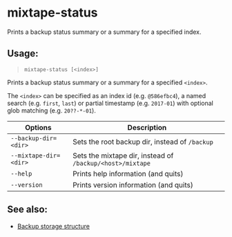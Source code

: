 # mixtape-status

Prints a backup status summary or a summary for a specified index.


## Usage:

> `mixtape-status [<index>]`

Prints a backup status summary or a summary for a specified `<index>`.

The `<index>` can be specified as an index id (e.g. `@586efbc4`), a named
search (e.g. `first`, `last`) or partial timestamp (e.g. `2017-01`) with
optional glob matching (e.g. `20??-*-01`).

| Options               | Description                                               |
| --------------------- | --------------------------------------------------------- |
| `--backup-dir=<dir>`  | Sets the root backup dir, instead of `/backup`            |
| `--mixtape-dir=<dir>` | Sets the mixtape dir, instead of `/backup/<host>/mixtape` |
| `--help`              | Prints help information (and quits)                       |
| `--version`           | Prints version information (and quits)                    |


## See also:

* [Backup storage structure](storage.md)
